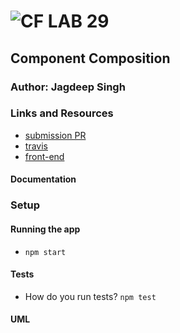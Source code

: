 # ![CF](http://i.imgur.com/7v5ASc8.png) LAB 29

## Component Composition

### Author: Jagdeep Singh

### Links and Resources

- [submission PR](https://github.com/401-advanced-javascript-js/lab-29-component-comp/pull/1)
- [travis]()
- [front-end](https://codesandbox.io/s/starter-code-composition-modularized-assignment-2-w1khx)

#### Documentation

<!-- - [api docs](http://xyz.com) (API servers)
- [jsdoc](http://xyz.com) (Server assignments)
- [styleguide](http://xyz.com) (React assignments) -->

### Setup

#### Running the app

- `npm start`

#### Tests

- How do you run tests? `npm test`
  <!-- - What assertions were made? -->
  <!-- - What assertions need to be / should be made? -->

#### UML

<!-- Link to an image of the UML for your application and response to events -->
